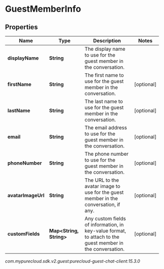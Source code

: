 # GuestMemberInfo


## Properties

| Name | Type | Description | Notes |
| ------------ | ------------- | ------------- | ------------- |
| **displayName** | **String** | The display name to use for the guest member in the conversation. |  |
| **firstName** | **String** | The first name to use for the guest member in the conversation. |  [optional] |
| **lastName** | **String** | The last name to use for the guest member in the conversation. |  [optional] |
| **email** | **String** | The email address to use for the guest member in the conversation. |  [optional] |
| **phoneNumber** | **String** | The phone number to use for the guest member in the conversation. |  [optional] |
| **avatarImageUrl** | **String** | The URL to the avatar image to use for the guest member in the conversation, if any. |  [optional] |
| **customFields** | **Map&lt;String, String&gt;** | Any custom fields of information, in key-value format, to attach to the guest member in the conversation. |  [optional] |




_com.mypurecloud.sdk.v2.guest:purecloud-guest-chat-client:15.3.0_